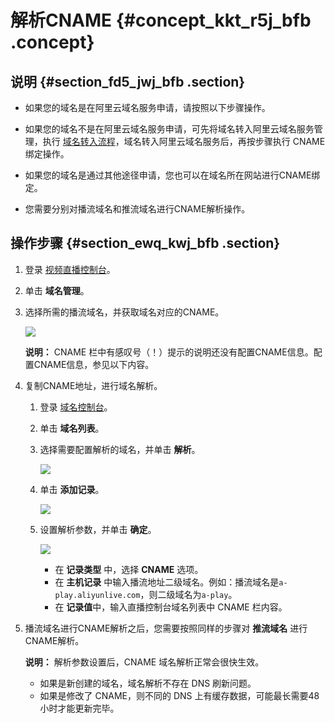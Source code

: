 # 解析CNAME {#concept_kkt_r5j_bfb .concept}

## 说明 {#section_fd5_jwj_bfb .section}

-   如果您的域名是在阿里云域名服务申请，请按照以下步骤操作。

-   如果您的域名不是在阿里云域名服务申请，可先将域名转入阿里云域名服务管理，执行 [域名转入流程](https://wanwang.aliyun.com/domain/transfers)，域名转入阿里云域名服务后，再按步骤执行 CNAME 绑定操作。

-   如果您的域名是通过其他途径申请，您也可以在域名所在网站进行CNAME绑定。

-   您需要分别对播流域名和推流域名进行CNAME解析操作。


## 操作步骤 {#section_ewq_kwj_bfb .section}

1.  登录 [视频直播控制台](https://live.console.aliyun.com/?spm=5176.2020520001.1001.56.Fcjldw#/live/domains)。
2.  单击 **域名管理**。
3.  选择所需的播流域名，并获取域名对应的CNAME。

    ![](http://static-aliyun-doc.oss-cn-hangzhou.aliyuncs.com/assets/img/20690/154453272811550_zh-CN.png)

    **说明：** CNAME 栏中有感叹号（！）提示的说明还没有配置CNAME信息。配置CNAME信息，参见以下内容。

4.  复制CNAME地址，进行域名解析。
    1.  登录 [域名控制台](https://netcn.console.aliyun.com/core/domain/list?spm=a2c4g.11186623.2.6.6d5a596dbOJz82)。
    2.  单击 **域名列表**。
    3.  选择需要配置解析的域名，并单击 **解析**。

        ![](http://static-aliyun-doc.oss-cn-hangzhou.aliyuncs.com/assets/img/20690/154453272911551_zh-CN.png)

    4.  单击 **添加记录**。

        ![](http://static-aliyun-doc.oss-cn-hangzhou.aliyuncs.com/assets/img/20690/154453272911552_zh-CN.png)

    5.  设置解析参数，并单击 **确定**。

        ![](http://static-aliyun-doc.oss-cn-hangzhou.aliyuncs.com/assets/img/20690/154453272911553_zh-CN.png)

        -   在 **记录类型** 中，选择 **CNAME** 选项。
        -   在 **主机记录** 中输入播流地址二级域名。例如：播流域名是`a-play.aliyunlive.com`，则二级域名为`a-play`。
        -   在 **记录值**中，输入直播控制台域名列表中 CNAME 栏内容。
5.  播流域名进行CNAME解析之后，您需要按照同样的步骤对 **推流域名** 进行CNAME解析。

    **说明：** 解析参数设置后，CNAME 域名解析正常会很快生效。

    -   如果是新创建的域名，域名解析不存在 DNS 刷新问题。
    -   如果是修改了 CNAME，则不同的 DNS 上有缓存数据，可能最长需要48小时才能更新完毕。

